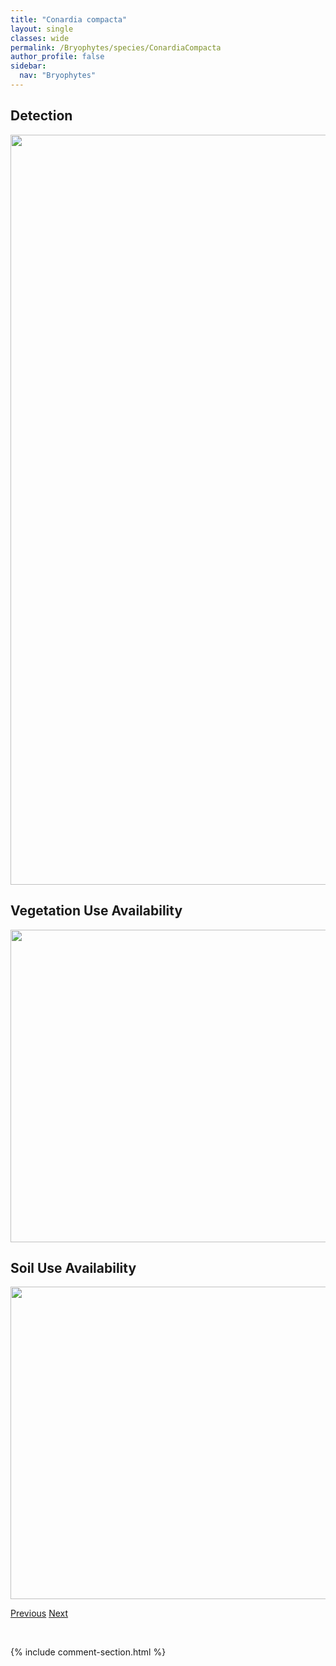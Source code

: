 ```yaml
---
title: "Conardia compacta"
layout: single
classes: wide
permalink: /Bryophytes/species/ConardiaCompacta
author_profile: false
sidebar:
  nav: "Bryophytes"
---
```


<h2>Detection</h2>

<a href="https://drive.google.com/uc?export=view&id=1CJaGQrxBui5M6VMCKxuKhYkqcvfiEW4d">
<img src="https://drive.google.com/uc?export=view&id=1CJaGQrxBui5M6VMCKxuKhYkqcvfiEW4d" height = "1200" width = "800">
</a>


<h2>Vegetation Use Availability</h2>

<a href="https://drive.google.com/uc?export=view&id=18Tlrx7zT1GSWH2D2GA6dBTKVaLzjFe8I">
<img src="https://drive.google.com/uc?export=view&id=18Tlrx7zT1GSWH2D2GA6dBTKVaLzjFe8I" height = "500" width = "1000">
</a>


<h2>Soil Use Availability</h2>

<a href="https://drive.google.com/uc?export=view&id=1wzsfKAa3v62CPr4YqFAaj-3qrjZMQaGr">
<img src="https://drive.google.com/uc?export=view&id=1wzsfKAa3v62CPr4YqFAaj-3qrjZMQaGr" height = "500" width = "1000">
</a>


<a href="/DevelopmentWebsite/Bryophytes/species/ClimaciumDendroides" class="pagination--pager" title="Climacium dendroides">Previous</a> <a href="/DevelopmentWebsite/Bryophytes/species/ConocephalumConicum" class="pagination--pager" title="Conocephalum conicum">Next</a>

<p>&nbsp;</p>

{% include comment-section.html %}
